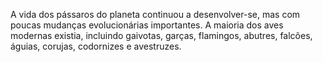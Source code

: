 ﻿A vida dos pássaros do planeta continuou a desenvolver-se, mas com poucas mudanças evolucionárias importantes. A maioria dos aves modernas existia, incluindo gaivotas, garças, flamingos, abutres, falcões, águias, corujas, codornizes e avestruzes.